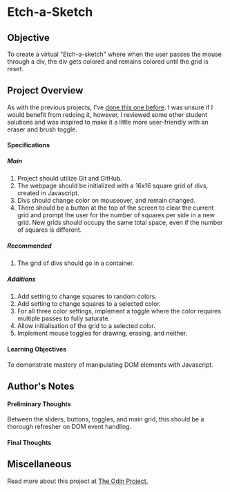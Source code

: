 # Etch-a-Sketch

## Objective

To create a virtual "Etch-a-sketch" where when the user passes the mouse through a div, the div gets colored and remains colored until the grid is reset.

## Project Overview

As with the previous projects, I've [done this one before](https://github.com/codyMalcolm/odin-etch-a-sketch). I was unsure if I would benefit from redoing it, however, I reviewed some other student solutions and was inspired to make it a little more user-friendly with an eraser and brush toggle.

#### Specifications

##### Main

1. Project should utilize Git and GitHub.
2. The webpage should be initialized with a 16x16 square grid of divs, created in Javascript.
3. Divs should change color on mouseover, and remain changed.
4. There should be a button at the top of the screen to clear the current grid and prompt the user for the number of squares per side in a new grid. New grids should occupy the same total space, even if the number of squares is different.

##### Recommended

1. The grid of divs should go in a container.

##### Additions

1. Add setting to change squares to random colors.
2. Add setting to change squares to a selected color.
3. For all three color settings, implement a toggle where the color requires multiple passes to fully saturate.
4. Allow initialisation of the grid to a selected color.
5. Implement mouse toggles for drawing, erasing, and neither.

#### Learning Objectives

To demonstrate mastery of manipulating DOM elements with Javascript.

## Author's Notes

#### Preliminary Thoughts

Between the sliders, buttons, toggles, and main grid, this should be a thorough refresher on DOM event handling.

#### Final Thoughts


## Miscellaneous

Read more about this project at [The Odin Project.](https://www.theodinproject.com/courses/web-development-101/lessons/etch-a-sketch-project)
